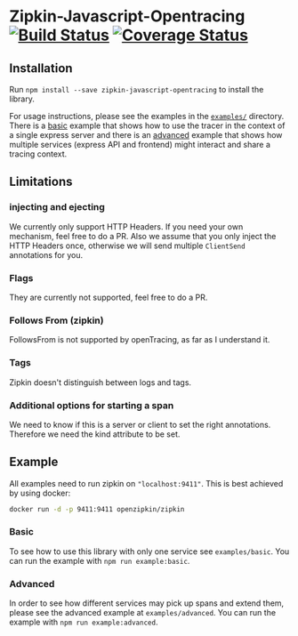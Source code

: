 # Zipkin-Javascript-Opentracing [![Build Status](https://travis-ci.org/costacruise/zipkin-javascript-opentracing.svg?branch=master)](https://travis-ci.org/costacruise/zipkin-javascript-opentracing) [![Coverage Status](https://coveralls.io/repos/github/costacruise/zipkin-javascript-opentracing/badge.svg?branch=master)](https://coveralls.io/github/costacruise/zipkin-javascript-opentracing?branch=master)

## Installation

Run `npm install --save zipkin-javascript-opentracing` to install the library.

For usage instructions, please see the examples in the [`examples/`](examples/) directory.
There is a [basic](examples/basic/) example that shows how to use the tracer in the context of a single express server and there is an [advanced](examples/advanced/) example that shows how multiple services (express API and frontend) might interact and share a tracing context.

## Limitations

### injecting and ejecting

We currently only support HTTP Headers. If you need your own mechanism, feel free to do a PR.
Also we assume that you only inject the HTTP Headers once, otherwise we will send multiple `ClientSend` annotations for you.

### Flags

They are currently not supported, feel free to do a PR.


### Follows From (zipkin)

FollowsFrom is not supported by openTracing, as far as I understand it.

### Tags

Zipkin doesn't distinguish between logs and tags.

### Additional options for starting a span

We need to know if this is a server or client to set the right annotations.
Therefore we need the kind attribute to be set.

## Example

All examples need to run zipkin on `"localhost:9411"`. This is best achieved by using docker:

```bash
docker run -d -p 9411:9411 openzipkin/zipkin
```

### Basic

To see how to use this library with only one service see `examples/basic`.
You can run the example with `npm run example:basic`.

### Advanced

In order to see how different services may pick up spans and extend them, please see the advanced example at `examples/advanced`.
You can run the example with `npm run example:advanced`.
